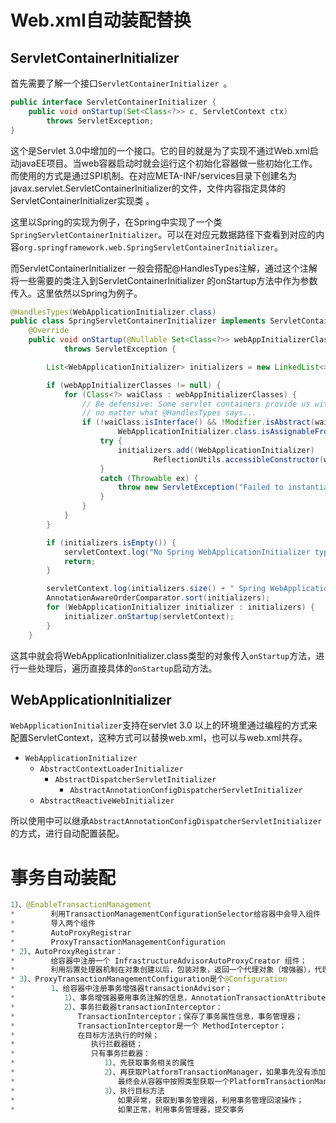 # Web.xml自动装配替换

## ServletContainerInitializer 

首先需要了解一个接口`ServletContainerInitializer `。

```java
public interface ServletContainerInitializer {
    public void onStartup(Set<Class<?>> c, ServletContext ctx)
        throws ServletException; 
}
```

这个是Servlet 3.0中增加的一个接口。它的目的就是为了实现不通过Web.xml启动javaEE项目。当web容器启动时就会运行这个初始化容器做一些初始化工作。而使用的方式是通过SPI机制。在对应META-INF/services目录下创建名为javax.servlet.ServletContainerInitializer的文件，文件内容指定具体的ServletContainerInitializer实现类 。

这里以Spring的实现为例子，在Spring中实现了一个类`SpringServletContainerInitializer`。可以在对应元数据路径下查看到对应的内容`org.springframework.web.SpringServletContainerInitializer`。

而ServletContainerInitializer 一般会搭配@HandlesTypes注解，通过这个注解将一些需要的类注入到ServletContainerInitializer 的onStartup方法中作为参数传入。这里依然以Spring为例子。

```java
@HandlesTypes(WebApplicationInitializer.class)
public class SpringServletContainerInitializer implements ServletContainerInitializer {
	@Override
	public void onStartup(@Nullable Set<Class<?>> webAppInitializerClasses, ServletContext servletContext)
			throws ServletException {

		List<WebApplicationInitializer> initializers = new LinkedList<>();

		if (webAppInitializerClasses != null) {
			for (Class<?> waiClass : webAppInitializerClasses) {
				// Be defensive: Some servlet containers provide us with invalid classes,
				// no matter what @HandlesTypes says...
				if (!waiClass.isInterface() && !Modifier.isAbstract(waiClass.getModifiers()) &&
						WebApplicationInitializer.class.isAssignableFrom(waiClass)) {
					try {
						initializers.add((WebApplicationInitializer)
								ReflectionUtils.accessibleConstructor(waiClass).newInstance());
					}
					catch (Throwable ex) {
						throw new ServletException("Failed to instantiate WebApplicationInitializer class", ex);
					}
				}
			}
		}

		if (initializers.isEmpty()) {
			servletContext.log("No Spring WebApplicationInitializer types detected on classpath");
			return;
		}

		servletContext.log(initializers.size() + " Spring WebApplicationInitializers detected on classpath");
		AnnotationAwareOrderComparator.sort(initializers);
		for (WebApplicationInitializer initializer : initializers) {
			initializer.onStartup(servletContext);
		}
	}
```

这其中就会将WebApplicationInitializer.class类型的对象传入`onStartup`方法，进行一些处理后，遍历直接具体的`onStartup`启动方法。

## WebApplicationInitializer

`WebApplicationInitializer`支持在servlet 3.0 以上的环境里通过编程的方式来配置ServletContext，这种方式可以替换web.xml，也可以与web.xml共存。

* `WebApplicationInitializer`
  * `AbstractContextLoaderInitializer`
    * `AbstractDispatcherServletInitializer`
      * `AbstractAnnotationConfigDispatcherServletInitializer`
  * `AbstractReactiveWebInitializer`

所以使用中可以继承`AbstractAnnotationConfigDispatcherServletInitializer`的方式，进行自动配置装配。





# 事务自动装配

```java
1）、@EnableTransactionManagement
*        利用TransactionManagementConfigurationSelector给容器中会导入组件
*        导入两个组件
*        AutoProxyRegistrar
*        ProxyTransactionManagementConfiguration
* 2）、AutoProxyRegistrar：
*        给容器中注册一个 InfrastructureAdvisorAutoProxyCreator 组件；
*        利用后置处理器机制在对象创建以后，包装对象，返回一个代理对象（增强器），代理对象执行方法利用拦截器链进行调用；
* 3）、ProxyTransactionManagementConfiguration是个@Configuration
*        1、给容器中注册事务增强器transactionAdvisor；
*           1）、事务增强器要用事务注解的信息，AnnotationTransactionAttributeSource解析事务注解
*           2）、事务拦截器transactionInterceptor：
*              TransactionInterceptor；保存了事务属性信息，事务管理器；
*              TransactionInterceptor是一个 MethodInterceptor；
*              在目标方法执行的时候；
*                 执行拦截器链；
*                 只有事务拦截器：
*                    1）、先获取事务相关的属性
*                    2）、再获取PlatformTransactionManager，如果事先没有添加指定任何transactionmanger
*                       最终会从容器中按照类型获取一个PlatformTransactionManager；
*                    3）、执行目标方法
*                       如果异常，获取到事务管理器，利用事务管理回滚操作；
*                       如果正常，利用事务管理器，提交事务
```

